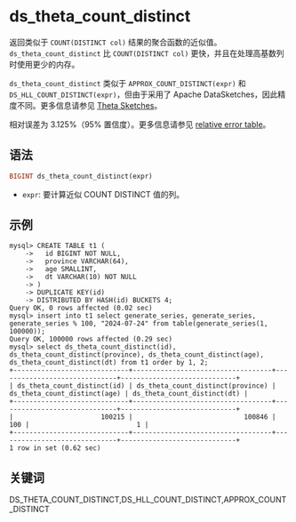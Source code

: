 # ds_theta_count_distinct

返回类似于 `COUNT(DISTINCT col)` 结果的聚合函数的近似值。`ds_theta_count_distinct` 比 `COUNT(DISTINCT col)` 更快，并且在处理高基数列时使用更少的内存。

`ds_theta_count_distinct` 类似于 `APPROX_COUNT_DISTINCT(expr)` 和 `DS_HLL_COUNT_DISTINCT(expr)`，但由于采用了 Apache DataSketches，因此精度不同。更多信息请参见 [Theta Sketches](https://datasketches.apache.org/docs/Theta/InverseEstimate.html)。

相对误差为 3.125%（95% 置信度）。更多信息请参见 [relative error table](https://datasketches.apache.org/docs/Theta/ThetaErrorTable.html)。

## 语法

```Haskell
BIGINT ds_theta_count_distinct(expr)
```

- `expr`: 要计算近似 COUNT DISTINCT 值的列。

## 示例

```plain text
mysql> CREATE TABLE t1 (
    ->   id BIGINT NOT NULL,
    ->   province VARCHAR(64),
    ->   age SMALLINT,
    ->   dt VARCHAR(10) NOT NULL
    -> )
    -> DUPLICATE KEY(id)
    -> DISTRIBUTED BY HASH(id) BUCKETS 4;
Query OK, 0 rows affected (0.02 sec)
mysql> insert into t1 select generate_series, generate_series, generate_series % 100, "2024-07-24" from table(generate_series(1, 100000));
Query OK, 100000 rows affected (0.29 sec)
mysql> select ds_theta_count_distinct(id), ds_theta_count_distinct(province), ds_theta_count_distinct(age), ds_theta_count_distinct(dt) from t1 order by 1, 2;
+-----------------------------+-----------------------------------+------------------------------+-----------------------------+
| ds_theta_count_distinct(id) | ds_theta_count_distinct(province) | ds_theta_count_distinct(age) | ds_theta_count_distinct(dt) |
+-----------------------------+-----------------------------------+------------------------------+-----------------------------+
|                      100215 |                            100846 |                          100 |                           1 |
+-----------------------------+-----------------------------------+------------------------------+-----------------------------+
1 row in set (0.62 sec)
```

## 关键词

DS_THETA_COUNT_DISTINCT,DS_HLL_COUNT_DISTINCT,APPROX_COUNT_DISTINCT
